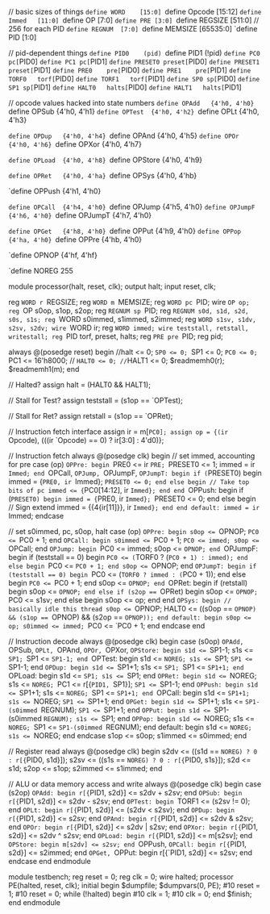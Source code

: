 // basic sizes of things
`define WORD	[15:0]
`define Opcode	[15:12]
`define Immed	[11:0]
`define OP	[7:0]
`define PRE	[3:0]
`define REGSIZE [511:0] // 256 for each PID
`define REGNUM	[7:0]
`define MEMSIZE [65535:0]
`define PID	[1:0]

// pid-dependent things
`define	PID0	(pid)
`define	PID1	(!pid)
`define	PC0	pc[`PID0]
`define	PC1	pc[`PID1]
`define	PRESET0	preset[`PID0]
`define	PRESET1	preset[`PID1]
`define	PRE0	pre[`PID0]
`define	PRE1	pre[`PID1]
`define	TORF0	torf[`PID0]
`define	TORF1	torf[`PID1]
`define	SP0	sp[`PID0]
`define	SP1	sp[`PID1]
`define HALT0	halts[`PID0]
`define	HALT1	halts[`PID1]

// opcode values hacked into state numbers
`define OPAdd	{4'h0, 4'h0}
`define OPSub	{4'h0, 4'h1}
`define OPTest	{4'h0, 4'h2}
`define OPLt	{4'h0, 4'h3}

`define OPDup	{4'h0, 4'h4}
`define OPAnd	{4'h0, 4'h5}
`define OPOr	{4'h0, 4'h6}
`define OPXor	{4'h0, 4'h7}

`define OPLoad	{4'h0, 4'h8}
`define OPStore {4'h0, 4'h9}

`define OPRet	{4'h0, 4'ha}
`define OPSys	{4'h0, 4'hb}

`define OPPush	{4'h1, 4'h0}

`define OPCall	{4'h4, 4'h0}
`define OPJump	{4'h5, 4'h0}
`define OPJumpF {4'h6, 4'h0}
`define OPJumpT {4'h7, 4'h0}

`define OPGet	{4'h8, 4'h0}
`define OPPut	{4'h9, 4'h0}
`define OPPop	{4'ha, 4'h0}
`define OPPre	{4'hb, 4'h0}

`define OPNOP	{4'hf, 4'hf}

`define NOREG   255

module processor(halt, reset, clk);
output halt;
input reset, clk;

reg `WORD r `REGSIZE;
reg `WORD m `MEMSIZE;
reg `WORD pc `PID;
wire `OP op;
reg `OP s0op, s1op, s2op;
reg `REGNUM sp `PID;
reg `REGNUM s0d, s1d, s2d, s0s, s1s;
reg `WORD s0immed, s1immed, s2immed;
reg `WORD s1sv, s1dv, s2sv, s2dv;
wire `WORD ir;
reg `WORD immed;
wire teststall, retstall, writestall;
reg `PID torf, preset, halts;
reg `PRE pre `PID;
reg pid;

always @(posedge reset) begin
  //halt <= 0;
  `SP0 <= 0;
  `SP1 <= 0;
  `PC0 <= 0;
  `PC1 <= 16'h8000;
 // `HALT0 <= 0;
  //`HALT1 <= 0;
  $readmemh0(r);
  $readmemh1(m);
end

// Halted?
assign halt = (HALT0 && HALT1);

// Stall for Test?
assign teststall = (s1op == `OPTest);

// Stall for Ret?
assign retstall = (s1op == `OPRet);

// Instruction fetch interface
assign ir = m[`PC0];
assign op = {(ir `Opcode), (((ir `Opcode) == 0) ? ir[3:0] : 4'd0)};

// Instruction fetch
always @(posedge clk) begin
  // set immed, accounting for pre
  case (op)
    `OPPre: begin
      `PRE0 <= ir `PRE;
      `PRESET0 <= 1;
      immed = ir `Immed;
    end
    `OPCall,
    `OPJump,
    `OPJumpF,
    `OPJumpT: begin
      if (`PRESET0) begin
	immed = {`PRE0, ir `Immed};
	`PRESET0 <= 0;
      end else begin
	// Take top bits of pc
	immed <= {`PC0[14:12], ir `Immed};
      end
    end
    `OPPush: begin
      if (`PRESET0) begin
	immed = {`PRE0, ir `Immed};
	`PRESET0 <= 0;
      end else begin
	// Sign extend
	immed = {{4{ir[11]}}, ir `Immed};
      end
    end
    default:
      immed = ir `Immed;
  endcase

  // set s0immed, pc, s0op, halt
  case (op)
    `OPPre: begin
      s0op <= `OPNOP;
      `PC0 <= `PC0 + 1;
    end
    `OPCall: begin
      s0immed <= `PC0 + 1;
      `PC0 <= immed;
      s0op <= `OPCall;
    end
    `OPJump: begin
      `PC0 <= immed;
      s0op <= `OPNOP;
    end
    `OPJumpF: begin
      if (teststall == 0) begin
	`PC0 <= (`TORF0 ? (`PC0 + 1) : immed);
      end else begin
	`PC0 <= `PC0 + 1;
      end
      s0op <= `OPNOP;
    end
    `OPJumpT: begin
      if (teststall == 0) begin
	`PC0 <= (`TORF0 ? immed : (`PC0 + 1));
      end else begin
	`PC0 <= `PC0 + 1;
      end
      s0op <= `OPNOP;
    end
    `OPRet: begin
      if (retstall) begin
	s0op <= `OPNOP;
      end else if (s2op == `OPRet) begin
	s0op <= `OPNOP;
	`PC0 <= s1sv;
      end else begin
	s0op <= op;
      end
    end
    `OPSys: begin
      // basically idle this thread
      s0op <= `OPNOP;
      HALT0 <= ((s0op == `OPNOP) && (s1op == `OPNOP) && (s2op == `OPNOP));
    end
    default: begin
      s0op <= op;
      s0immed <= immed;
      `PC0 <= `PC0 + 1;
    end
  endcase
end

// Instruction decode
always @(posedge clk) begin
  case (s0op)
    `OPAdd,
    `OPSub,
    `OPLt,
    `OPAnd,
    `OPOr,
    `OPXor,
    `OPStore:
      begin s1d <= `SP1-1; s1s <= `SP1; `SP1 <= `SP1-1; end
    `OPTest:
      begin s1d <= `NOREG; s1s <= `SP1; `SP1 <= `SP1-1; end
    `OPDup:
      begin s1d <= `SP1+1; s1s <= `SP1; `SP1 <= `SP1+1; end
    `OPLoad:
      begin s1d <= `SP1; s1s <= `SP1; end
    `OPRet:
      begin s1d <= `NOREG; s1s <= `NOREG; `PC1 <= r[{`PID1, `SP1}]; `SP1 <= `SP1-1; end
    `OPPush:
      begin s1d <= `SP1+1; s1s <= `NOREG; `SP1 <= `SP1+1; end
    `OPCall:
      begin s1d <= `SP1+1; s1s <= `NOREG; `SP1 <= `SP1+1; end
    `OPGet:
      begin s1d <= `SP1+1; s1s <= `SP1-(s0immed `REGNUM); `SP1 <= `SP1+1; end
    `OPPut:
      begin s1d <= `SP1-(s0immed `REGNUM); s1s <= `SP1; end
    `OPPop:
      begin s1d <= `NOREG; s1s <= `NOREG; `SP1 <= `SP1-(s0immed `REGNUM); end
    default:
      begin s1d <= `NOREG; s1s <= `NOREG; end
  endcase
  s1op <= s0op;
  s1immed <= s0immed;
end

// Register read
always @(posedge clk) begin
  s2dv <= ((s1d == `NOREG) ? 0 : r[{`PID0, s1d}]);
  s2sv <= ((s1s == `NOREG) ? 0 : r[{`PID0, s1s}]);
  s2d <= s1d;
  s2op <= s1op;
  s2immed <= s1immed;
end

// ALU or data memory access and write
always @(posedge clk) begin
  case (s2op)
    `OPAdd: begin r[{`PID1, s2d}] <= s2dv + s2sv; end
    `OPSub: begin r[{`PID1, s2d}] <= s2dv - s2sv; end
    `OPTest: begin `TORF1 <= (s2sv != 0); end
    `OPLt: begin r[{`PID1, s2d}] <= (s2dv < s2sv); end
    `OPDup: begin r[{`PID1, s2d}] <= s2sv; end
    `OPAnd: begin r[{`PID1, s2d}] <= s2dv & s2sv; end
    `OPOr: begin r[{`PID1, s2d}] <= s2dv | s2sv; end
    `OPXor: begin r[{`PID1, s2d}] <= s2dv ^ s2sv; end
    `OPLoad: begin r[{`PID1, s2d}] <= m[s2sv]; end
    `OPStore: begin m[s2dv] <= s2sv; end
    `OPPush,
    `OPCall: begin r[{`PID1, s2d}] <= s2immed; end
    `OPGet,
    `OPPut: begin r[{`PID1, s2d}] <= s2sv; end
  endcase
end
endmodule

module testbench;
reg reset = 0;
reg clk = 0;
wire halted;
processor PE(halted, reset, clk);
initial begin
  $dumpfile;
  $dumpvars(0, PE);
  #10 reset = 1;
  #10 reset = 0;
  while (!halted) begin
    #10 clk = 1;
    #10 clk = 0;
  end
  $finish;
end
endmodule
